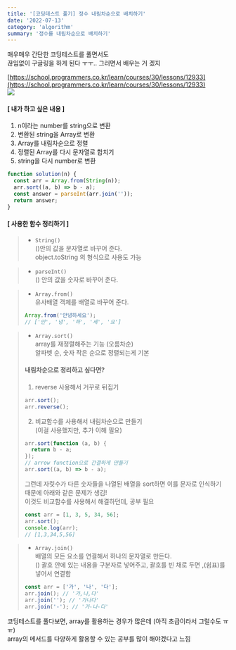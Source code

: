 ```yaml
---
title: '[코딩테스트 풀기] 정수 내림차순으로 배치하기'
date: '2022-07-13'
category: 'algorithm'
summary: '정수를 내림차순으로 배치하기'
---
```


매우매우 간단한 코딩테스트를 풀면서도  
끊임없이 구글링을 하게 된다 ㅜㅜ.. 그러면서 배우는 거 겠지

[https://school.programmers.co.kr/learn/courses/30/lessons/12933](https://school.programmers.co.kr/learn/courses/30/lessons/12933)  
![](https://velog.velcdn.com/images/jiwonyyy/post/56d971b4-00d2-4971-a661-7bd05e71d79b/image.png)

#### \[ 내가 하고 싶은 내용 \]

1.  n이라는 number를 string으로 변환
2.  변환된 string을 Array로 변환
3.  Array를 내림차순으로 정렬
4.  정렬된 Array를 다시 문자열로 합치기
5.  string을 다시 number로 변환

```js
function solution(n) {
  const arr = Array.from(String(n));
  arr.sort((a, b) => b - a);
  const answer = parseInt(arr.join(''));
  return answer;
}
```

#### \[ 사용한 함수 정리하기 \]

> - `String()`  
>   ()안의 값을 문자열로 바꾸어 준다.  
>   object.toString 의 형식으로 사용도 가능

> - `parseInt()`  
>   () 안의 값을 숫자로 바꾸어 준다.

> - `Array.from()`  
>   유사배열 객체를 배열로 바꾸어 준다.
>
> ```js
> Array.from('안녕하세요');
> // ['안', '녕', '하', '세', '요']
> ```

> - `Array.sort()`  
>   array를 재정렬해주는 기능 (오름차순)  
>   알파벳 순, 숫자 작은 순으로 정렬되는게 기본
>
> #### 내림차순으로 정리하고 싶다면?
>
> 1. reverse 사용해서 거꾸로 뒤집기
>
> ```js
> arr.sort();
> arr.reverse();
> ```
>
> 2. 비교함수를 사용해서 내림차순으로 만들기  
>    (이걸 사용했지만, 추가 이해 필요)
>
> ```js
> arr.sort(function (a, b) {
>   return b - a;
> });
> // arrow function으로 간결하게 만들기
> arr.sort((a, b) => b - a);
> ```
>
> 그런데 자릿수가 다른 숫자들을 나열된 배열을 sort하면 이를 문자로 인식하기 때문에 아래와 같은 문제가 생김!  
> 이것도 비교함수를 사용해서 해결하던데, 공부 필요
>
> ```js
> const arr = [1, 3, 5, 34, 56];
> arr.sort();
> console.log(arr);
> // [1,3,34,5,56]
> ```

> - `Array.join()`  
>   배열의 모든 요소를 연결해서 하나의 문자열로 만든다.  
>   () 괄호 안에 있는 내용을 구분자로 넣어주고, 괄호를 빈 채로 두면 ,(쉼표)를 넣어서 연결함
>
> ```js
> const arr = ['가', '나', '다'];
> arr.join(); // '가,나,다'
> arr.join(''); // '가나다'
> arr.join('-'); // '가-나-다'
> ```

코딩테스트를 풀다보면, array를 활용하는 경우가 많은데 (아직 초급이라서 그럴수도 ㅠㅠ)  
array의 메서드를 다양하게 활용할 수 있는 공부를 많이 해야겠다고 느낌
